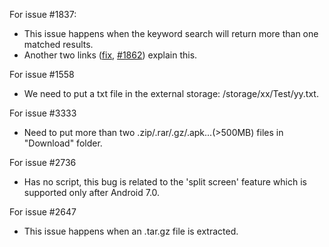 For issue #1837:

- This issue happens when the keyword search will return more than one matched results.
- Another two links ([fix](https://github.com/TeamAmaze/AmazeFileManager/pull/1871), [#1862](https://github.com/TeamAmaze/AmazeFileManager/issues/1862)) explain this.


For issue #1558

- We need to put a txt file in the external storage: /storage/xx/Test/yy.txt.

For issue #3333

- Need to put more than two .zip/.rar/.gz/.apk...(>500MB) files in "Download" folder.

For issue #2736

- Has no script, this bug is related to the 'split screen' feature which is supported only after Android 7.0.

For issue #2647

- This issue happens when an .tar.gz file is extracted.